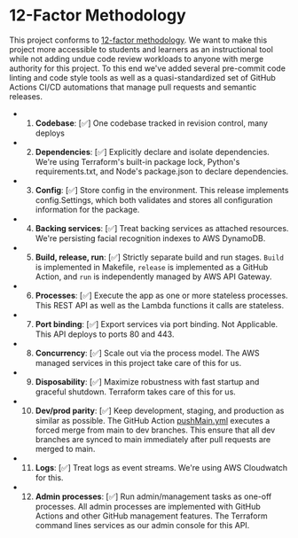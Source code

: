 # 12-Factor Methodology

This project conforms to [12-factor methodology](https://12factor.net/). We want to make this project more accessible to students and learners as an instructional tool while not adding undue code review workloads to anyone with merge authority for this project. To this end we've added several pre-commit code linting and code style tools as well as a quasi-standardized set of GitHub Actions CI/CD automations that manage pull requests and semantic releases.

- 1. **Codebase**: [✅] One codebase tracked in revision control, many deploys
- 2. **Dependencies**: [✅] Explicitly declare and isolate dependencies. We're using Terraform's built-in package lock, Python's requirements.txt, and Node's package.json to declare dependencies.
- 3. **Config**: [✅] Store config in the environment. This release implements config.Settings, which both validates and stores all configuration information for the package.
- 4. **Backing services**: [✅] Treat backing services as attached resources. We're persisting facial recognition indexes to AWS DynamoDB.
- 5. **Build, release, run**: [✅] Strictly separate build and run stages. `Build` is implemented in Makefile, `release` is implemented as a GitHub Action, and `run` is independently managed by AWS API Gateway.
- 6. **Processes**: [✅] Execute the app as one or more stateless processes. This REST API as well as the Lambda functions it calls are stateless.
- 7. **Port binding**: [✅] Export services via port binding. Not Applicable. This API deploys to ports 80 and 443.
- 8. **Concurrency**: [✅] Scale out via the process model. The AWS managed services in this project take care of this for us.
- 9. **Disposability**: [✅] Maximize robustness with fast startup and graceful shutdown. Terraform takes care of this for us.
- 10. **Dev/prod parity**: [✅] Keep development, staging, and production as similar as possible. The GitHub Action [pushMain.yml](.github/workflows/pushMain.yml) executes a forced merge from main to dev branches. This ensure that all dev branches are synced to main immediately after pull requests are merged to main.
- 11. **Logs**: [✅] Treat logs as event streams. We're using AWS Cloudwatch for this.
- 12. **Admin processes**: [✅] Run admin/management tasks as one-off processes. All admin processes are implemented with GitHub Actions and other GitHub management features. The Terraform command lines services as our admin console for this API.
